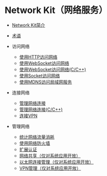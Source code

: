 # Network Kit（网络服务）<!--network-kit-->

<!--Kit: Network Kit-->
<!--Subsystem: Communication-->
<!--Owner: @wmyao_mm-->
<!--Designer: @guo-min_net-->
<!--Tester: @tongxilin-->
<!--Adviser: @zhang_yixin13-->

- [Network Kit简介](net-mgmt-overview.md)

- [术语](network-terminology.md)

- 访问网络<!--network-kit-data-transmission-->
    - [使用HTTP访问网络](http-request.md)
    - [使用WebSocket访问网络](websocket-connection.md)
    - [使用WebSocket访问网络(C/C++)](native-websocket-guidelines.md)
    - [使用Socket访问网络](socket-connection.md)
    - [使用MDNS访问局域网服务](net-mdns.md)

- 连接网络<!--network-kit-network-connecttion-->
    - [管理网络连接](net-connection-manager.md)
    - [管理网络连接(C/C++)](native-netmanager-guidelines.md)
    - [连接VPN](net-vpnExtension.md)

- 管理网络<!--network-kit-network-management-->
    - [统计网络流量消耗](net-statistics.md)
    - [使用网络防火墙](net-netfirewall.md)
    - [扩展认证](net-eap.md)
  
    <!--Del-->
    - [网络共享（仅对系统应用开放）](net-sharing.md)
    - [以太网连接管理（仅对系统应用开放）](net-ethernet.md)   
    - [VPN管理（仅对系统应用开放）](net-vpn.md)
    <!--DelEnd-->